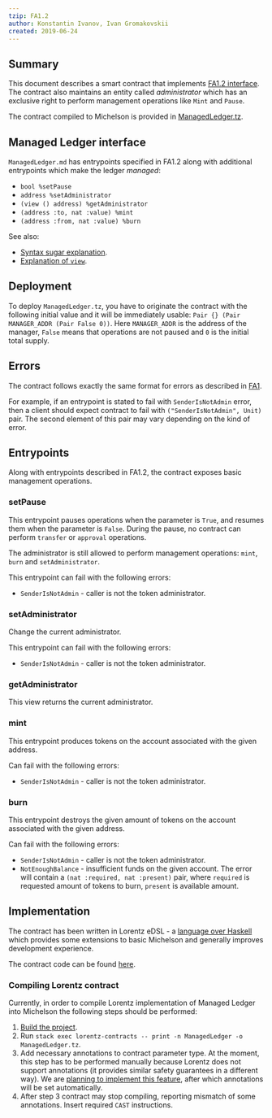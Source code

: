 ```yaml
---
tzip: FA1.2
author: Konstantin Ivanov, Ivan Gromakovskii
created: 2019-06-24
---
```


## Summary

This document describes a smart contract that implements [FA1.2 interface](/A/FA1.2.md).
The contract also maintains an entity called _administrator_ which has an exclusive right to perform management operations like `Mint` and `Pause`.

The contract compiled to Michelson is provided in [ManagedLedger.tz](/assets/FA1.2/ManagedLedger.tz).

## Managed Ledger interface

`ManagedLedger.md` has entrypoints specified in FA1.2 along with additional entrypoints which make the ledger _managed_:
  * `bool %setPause`
  * `address %setAdministrator`
  * `(view () address) %getAdministrator`
  * `(address :to, nat :value) %mint`
  * `(address :from, nat :value) %burn`

See also:
* [Syntax sugar explanation](/A/A1.md#pairs-and-ors-syntax-sugar).
* [Explanation of `view`](/A/A1.md#view-entrypoints).

## Deployment

To deploy `ManagedLedger.tz`, you have to originate the contract with the following initial value and it will be immediately usable:
`Pair {} (Pair MANAGER_ADDR (Pair False 0))`.
Here `MANAGER_ADDR` is the address of the manager, `False` means that operations are not paused and `0` is the initial total supply.

## Errors

The contract follows exactly the same format for errors as described in
[FA1](/A/FA1.md#errors).

For example, if an entrypoint is stated to fail with `SenderIsNotAdmin` error,
then a client should expect contract to fail with `("SenderIsNotAdmin", Unit)` pair.
The second element of this pair may vary depending on the kind of error.

## Entrypoints

Along with entrypoints described in FA1.2, the contract exposes basic management operations.

### setPause

This entrypoint pauses operations when the parameter is `True`,
and resumes them when the parameter is `False`. During the pause,
no contract can perform `transfer` or `approval` operations.

The administrator is still allowed to perform management operations: `mint`, `burn` and `setAdministrator`.

This entrypoint can fail with the following errors:
* `SenderIsNotAdmin` - caller is not the token administrator.

### setAdministrator

Change the current administrator.

This entrypoint can fail with the following errors:
* `SenderIsNotAdmin` - caller is not the token administrator.

### getAdministrator

This view returns the current administrator.

### mint

This entrypoint produces tokens on the account associated with the given address.

Can fail with the following errors:
* `SenderIsNotAdmin` - caller is not the token administrator.

### burn

This entrypoint destroys the given amount of tokens on the account associated with the given address.

Can fail with the following errors:
* `SenderIsNotAdmin` - caller is not the token administrator.
* `NotEnoughBalance` - insufficient funds on the given account.
The error will contain a `(nat :required, nat :present)` pair, where
`required` is requested amount of tokens to burn, `present` is available amount.

## Implementation

The contract has been written in Lorentz eDSL - a [language over Haskell](https://hackage.haskell.org/package/morley-0.3.0.1) which provides some extensions to basic Michelson and generally improves development experience.

The contract code can be found
[here](https://gitlab.com/morley-framework/morley/tree/0b649ef128f7282b4bcc985792cf70ad58d8c7b5/lorentz-contracts/src/Lorentz/Contracts/ManagedLedger.hs).

### Compiling Lorentz contract

Currently, in order to compile Lorentz implementation of Managed Ledger into Michelson the following steps should be performed:
1. [Build the project](https://gitlab.com/morley-framework/morley/blob/0b649ef128f7282b4bcc985792cf70ad58d8c7b5/README.md#running-and-building).
2. Run `stack exec lorentz-contracts -- print -n ManagedLedger -o ManagedLedger.tz`.
3. Add necessary annotations to contract parameter type.
At the moment, this step has to be performed manually because Lorentz does not support annotations (it provides similar safety guarantees in a different way). We are [planning to implement this feature](https://issues.serokell.io/issue/TM-64), after which annotations will be set automatically.
4. After step 3 contract may stop compiling, reporting mismatch of some annotations. Insert required `CAST` instructions.
